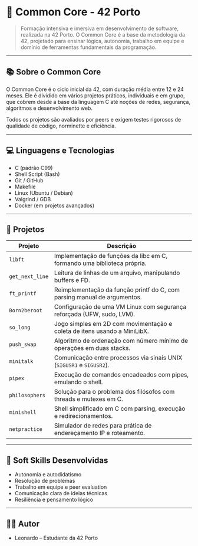 # 🧠 Common Core - 42 Porto

> Formação intensiva e imersiva em desenvolvimento de software, realizada na 42 Porto. O Common Core é a base da metodologia da 42, projetado para ensinar lógica, autonomia, trabalho em equipe e domínio de ferramentas fundamentais da programação.

---

## 📚 Sobre o Common Core

O Common Core é o ciclo inicial da 42, com duração média entre 12 e 24 meses. Ele é dividido em vários projetos práticos, individuais e em grupo, que cobrem desde a base da linguagem C até noções de redes, segurança, algoritmos e desenvolvimento web.

Todos os projetos são avaliados por peers e exigem testes rigorosos de qualidade de código, norminette e eficiência.

---

## 💻 Linguagens e Tecnologias

- C (padrão C99)
- Shell Script (Bash)
- Git / GitHub
- Makefile
- Linux (Ubuntu / Debian)
- Valgrind / GDB
- Docker (em projetos avançados)

---

## 🧩 Projetos

| Projeto         | Descrição                                                                |
| --------------- | ------------------------------------------------------------------------ |
| `libft`         | Implementação de funções da libc em C, formando uma biblioteca própria.  |
| `get_next_line` | Leitura de linhas de um arquivo, manipulando buffers e FD.               |
| `ft_printf`     | Reimplementação da função printf do C, com parsing manual de argumentos. |
| `Born2beroot`   | Configuração de uma VM Linux com segurança reforçada (UFW, sudo, LVM).   |
| `so_long`       | Jogo simples em 2D com movimentação e coleta de itens usando a MiniLibX. |
| `push_swap`     | Algoritmo de ordenação com número mínimo de operações em duas stacks.    |
| `minitalk`      | Comunicação entre processos via sinais UNIX (`SIGUSR1` e `SIGUSR2`).     |
| `pipex`         | Execução de comandos encadeados com pipes, emulando o shell.             |
| `philosophers`  | Solução para o problema dos filósofos com threads e mutexes em C.        |
| `minishell`     | Shell simplificado em C com parsing, execução e redirecionamentos.       |
| `netpractice`   | Simulador de redes para prática de endereçamento IP e roteamento.        |

---

## 🧠 Soft Skills Desenvolvidas

- Autonomia e autodidatismo
- Resolução de problemas
- Trabalho em equipe e peer evaluation
- Comunicação clara de ideias técnicas
- Resiliência e pensamento lógico

---

## 🧑‍💻 Autor

- Leonardo – Estudante da 42 Porto
